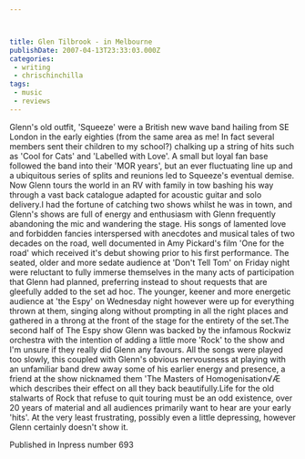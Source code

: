 ```yaml
---



title: Glen Tilbrook - in Melbourne
publishDate: 2007-04-13T23:33:03.000Z
categories:
 - writing
 - chrischinchilla
tags: 
 - music 
 - reviews
---
```


Glenn's old outfit, 'Squeeze' were a British new wave band hailing from SE London in the early eighties (from the same area as me! In fact several members sent their children to my school?) chalking up a string of hits such as 'Cool for Cats' and 'Labelled with Love'. A small but loyal fan base followed the band into their 'MOR years', but an ever fluctuating line up and a ubiquitous series of splits and reunions led to Squeeze's eventual demise. Now Glenn tours the world in an RV with family in tow bashing his way through a vast back catalogue adapted for acoustic guitar and solo delivery.I had the fortune of catching two shows whilst he was in town, and Glenn's shows are full of energy and enthusiasm with Glenn frequently abandoning the mic and wandering the stage. His songs of lamented love and forbidden fancies interspersed with anecdotes and musical tales of two decades on the road, well documented in Amy Pickard's film 'One for the road' which received it's debut showing prior to his first performance. The seated, older and more sedate audience at 'Don't Tell Tom' on Friday night were reluctant to fully immerse themselves in the many acts of participation that Glenn had planned, preferring instead to shout requests that are gleefully added to the set ad hoc. The younger, keener and more energetic audience at 'the Espy' on Wednesday night however were up for everything thrown at them, singing along without prompting in all the right places and gathered in a throng at the front of the stage for the entirety of the set.The second half of The Espy show Glenn was backed by the infamous Rockwiz orchestra with the intention of adding a little more 'Rock' to the show and I'm unsure if they really did Glenn any favours. All the songs were played too slowly, this coupled with Glenn's obvious nervousness at playing with an unfamiliar band drew away some of his earlier energy and presence, a friend at the show nicknamed them 'The Masters of Homogenisation√Æ which describes their effect on all they back beautifully.Life for the old stalwarts of Rock that refuse to quit touring must be an odd existence, over 20 years of material and all audiences primarily want to hear are your early 'hits'. At the very least frustrating, possibly even a little depressing, however Glenn certainly doesn't show it.

Published in Inpress number 693
